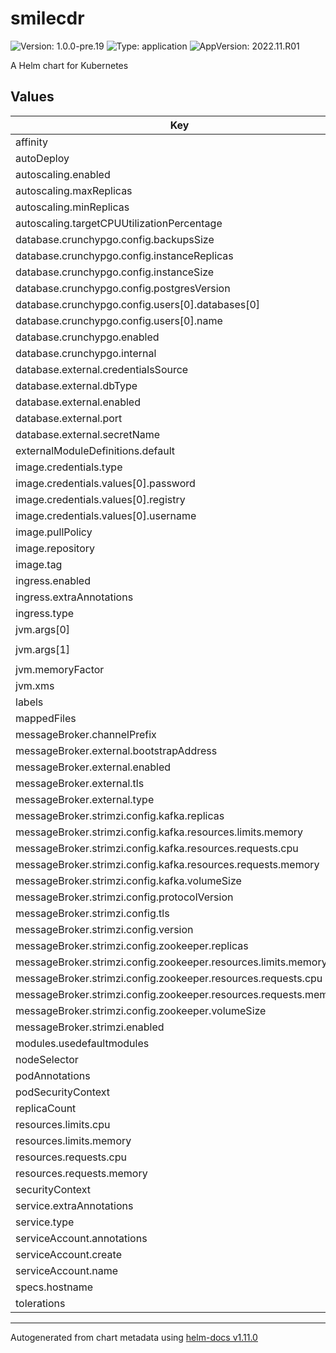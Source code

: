 # smilecdr

![Version: 1.0.0-pre.19](https://img.shields.io/badge/Version-1.0.0--pre.19-informational?style=flat-square) ![Type: application](https://img.shields.io/badge/Type-application-informational?style=flat-square) ![AppVersion: 2022.11.R01](https://img.shields.io/badge/AppVersion-2022.11.R01-informational?style=flat-square)

A Helm chart for Kubernetes

## Values

| Key | Type | Default | Description |
|-----|------|---------|-------------|
| affinity | object | `{}` |  |
| autoDeploy | bool | `true` |  |
| autoscaling.enabled | bool | `false` |  |
| autoscaling.maxReplicas | int | `4` |  |
| autoscaling.minReplicas | int | `1` |  |
| autoscaling.targetCPUUtilizationPercentage | int | `80` |  |
| database.crunchypgo.config.backupsSize | string | `"10Gi"` |  |
| database.crunchypgo.config.instanceReplicas | int | `1` |  |
| database.crunchypgo.config.instanceSize | string | `"10Gi"` |  |
| database.crunchypgo.config.postgresVersion | int | `14` |  |
| database.crunchypgo.config.users[0].databases[0] | string | `"smilecdr"` |  |
| database.crunchypgo.config.users[0].name | string | `"smilecdr"` |  |
| database.crunchypgo.enabled | bool | `true` |  |
| database.crunchypgo.internal | bool | `false` |  |
| database.external.credentialsSource | string | `"k8s"` |  |
| database.external.dbType | string | `"postgres"` |  |
| database.external.enabled | bool | `false` |  |
| database.external.port | int | `5432` |  |
| database.external.secretName | string | `"changeme"` |  |
| externalModuleDefinitions.default | string | `"default-modules.yaml"` |  |
| image.credentials.type | string | `"values"` |  |
| image.credentials.values[0].password | string | `"pass"` |  |
| image.credentials.values[0].registry | string | `"docker.com"` |  |
| image.credentials.values[0].username | string | `"user"` |  |
| image.pullPolicy | string | `"IfNotPresent"` |  |
| image.repository | string | `"docker.smilecdr.com/smilecdr"` |  |
| image.tag | string | `"2022.08.R03"` |  |
| ingress.enabled | bool | `true` |  |
| ingress.extraAnnotations | object | `{}` |  |
| ingress.type | string | `"nginx-ingress"` |  |
| jvm.args[0] | string | `"-Dsun.net.inetaddr.ttl=60"` |  |
| jvm.args[1] | string | `"-Djava.security.egd=file:/dev/./urandom"` |  |
| jvm.memoryFactor | int | `1` |  |
| jvm.xms | bool | `true` |  |
| labels | object | `{}` |  |
| mappedFiles | object | `{}` |  |
| messageBroker.channelPrefix | string | `"SCDR-ENV-"` |  |
| messageBroker.external.bootstrapAddress | string | `"kafka-example.local"` |  |
| messageBroker.external.enabled | bool | `false` |  |
| messageBroker.external.tls | bool | `true` |  |
| messageBroker.external.type | string | `"kafka"` |  |
| messageBroker.strimzi.config.kafka.replicas | int | `3` |  |
| messageBroker.strimzi.config.kafka.resources.limits.memory | string | `"1Gi"` |  |
| messageBroker.strimzi.config.kafka.resources.requests.cpu | string | `"0.5"` |  |
| messageBroker.strimzi.config.kafka.resources.requests.memory | string | `"1Gi"` |  |
| messageBroker.strimzi.config.kafka.volumeSize | string | `"10Gi"` |  |
| messageBroker.strimzi.config.protocolVersion | string | `"3.3"` |  |
| messageBroker.strimzi.config.tls | bool | `true` |  |
| messageBroker.strimzi.config.version | string | `"3.3.1"` |  |
| messageBroker.strimzi.config.zookeeper.replicas | int | `3` |  |
| messageBroker.strimzi.config.zookeeper.resources.limits.memory | string | `"512Mi"` |  |
| messageBroker.strimzi.config.zookeeper.resources.requests.cpu | float | `0.5` |  |
| messageBroker.strimzi.config.zookeeper.resources.requests.memory | string | `"512Mi"` |  |
| messageBroker.strimzi.config.zookeeper.volumeSize | string | `"10Gi"` |  |
| messageBroker.strimzi.enabled | bool | `false` |  |
| modules.usedefaultmodules | bool | `true` |  |
| nodeSelector | object | `{}` |  |
| podAnnotations | object | `{}` |  |
| podSecurityContext | object | `{}` |  |
| replicaCount | int | `1` |  |
| resources.limits.cpu | string | `"2"` |  |
| resources.limits.memory | string | `"4Gi"` |  |
| resources.requests.cpu | string | `"1"` |  |
| resources.requests.memory | string | `"2Gi"` |  |
| securityContext | object | `{}` |  |
| service.extraAnnotations | object | `{}` |  |
| service.type | string | `"ClusterIP"` |  |
| serviceAccount.annotations | object | `{}` |  |
| serviceAccount.create | bool | `false` |  |
| serviceAccount.name | string | `""` |  |
| specs.hostname | string | `"smilecdr-example.local"` |  |
| tolerations | list | `[]` |  |

----------------------------------------------
Autogenerated from chart metadata using [helm-docs v1.11.0](https://github.com/norwoodj/helm-docs/releases/v1.11.0)

